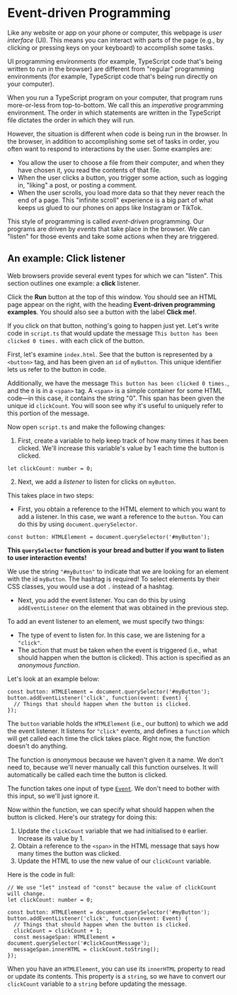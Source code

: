 # Event-driven Programming

Like any website or app on your phone or computer, this webpage is _user interface_ (UI). This means you can interact with parts of the page (e.g., by clicking or pressing keys on your keyboard) to accomplish some tasks.

UI programming environments (for example, TypeScript code that's being written to run in the browser) are different from "regular" programming environments (for example, TypeScript code that's being run directly on your computer).

When you run a TypeScript program on your computer, that program runs more-or-less from top-to-bottom. We call this an _imperative_ programming environment. The order in which statements are written in the TypeScript file dictates the order in which they will run.

However, the situation is different when code is being run in the browser. In the browser, in addition to accomplishing some set of tasks in order, you often want to respond to interactions by the user. Some examples are:

* You allow the user to choose a file from their computer, and when they have chosen it, you read the contents of that file.
* When the user clicks a button, you trigger some action, such as logging in, "liking" a post, or posting a comment.
* When the user scrolls, you load more data so that they never reach the end of a page. This "infinite scroll" experience is a big part of what keeps us glued to our phones on apps like Instagram or TikTok.

This style of programming is called _event-driven_ programming. Our programs are driven by _events_ that take place in the browser. We can "listen" for those events and take some actions when they are triggered.

## An example: Click listener 

Web browsers provide several event types for which we can "listen". This section outlines one example: a **click** listener.

Click the **Run** button at the top of this window. You should see an HTML page appear on the right, with the heading **Event-driven programming examples**. You should also see a button with the label **Click me!**.

If you click on that button, nothing's going to happen just yet. Let's write code in `script.ts` that would update the message `This button has been clicked 0 times.` with each click of the button.

First, let's examine `index.html`. See that the button is represented by a `<button>` tag, and has been given an `id` of `myButton`. This unique identifier lets us refer to the button in code.

Additionally, we have the message `This button has been clicked 0 times.`, and the `0` is in a `<span>` tag. A `<span>` is a simple container for some HTML code—in this case, it contains the string "0". This span has been given the unique id `clickCount`. You will soon see why it's useful to uniquely refer to this portion of the message.

Now open `script.ts` and make the following changes:

1. First, create a variable to help keep track of how many times it has been clicked. We'll increase this variable's value by 1 each time the button is clicked.
 
```tsx
let clickCount: number = 0;
```

2. Next, we add a _listener_ to listen for clicks on `myButton`.

This takes place in two steps:
* First, you obtain a reference to the HTML element to which you want to add a listener. In this case, we want a reference to the `button`. You can do this by using `document.querySelector`.

```tsx
const button: HTMLElement = document.querySelector('#myButton');
```

**This `querySelector` function is your bread and butter if you want to listen to user interaction events!**

We use the string `"#myButton"` to indicate that we are looking for an element with the id `myButton`. The hashtag is required! To select elements by their CSS classes, you would use a dot `.` instead of a hashtag.

* Next, you add the event listener. You can do this by using `addEventListener` on the element that was obtained in the previous step.

To add an event listener to an element, we must specify two things:

* The type of event to listen for. In this case, we are listening for a `"click"`.
* The action that must be taken when the event is triggered (i.e., what should happen when the button is clicked). This action is specified as an _anonymous function_.

Let's look at an example below:

```tsx
const button: HTMLElement = document.querySelector('#myButton');
button.addEventListener('click', function(event: Event) {
  // Things that should happen when the button is clicked.
});
```

The `button` variable holds the `HTMLElement` (i.e., our button) to which we add the event listener. It listens for `"click"` events, and defines a `function` which will get called each time the click takes place. Right now, the function doesn't do anything.

The function is _anonymous_ because we haven't given it a name. We don't need to, because we'll never manually call this function ourselves. It will automatically be called each time the button is clicked.

The function takes one input of type [`Event`](https://developer.mozilla.org/en-US/docs/Web/API/Event). We don't need to bother with this input, so we'll just ignore it.

Now within the function, we can specify what should happen when the button is clicked. Here's our strategy for doing this:
1. Update the `clickCount` variable that we had initialised to `0` earlier. Increase its value by 1.
2. Obtain a reference to the `<span>` in the HTML message that says how many times the button was clicked.
3. Update the HTML to use the new value of our `clickCount` variable.

Here is the code in full:

```tsx
// We use "let" instead of "const" because the value of clickCount will change.
let clickCount: number = 0;

const button: HTMLElement = document.querySelector('#myButton');
button.addEventListener('click', function(event: Event) {
  // Things that should happen when the button is clicked.
  clickCount = clickCount + 1;
  const messageSpan: HTMLElement = document.querySelector('#clickCountMessage');
  messageSpan.innerHTML = clickCount.toString();
});
```

When you have an `HTMLElement`, you can use its `innerHTML` property to read or update its contents. This property is a `string`, so we have to convert our `clickCount` variable to a `string` before updating the message.
